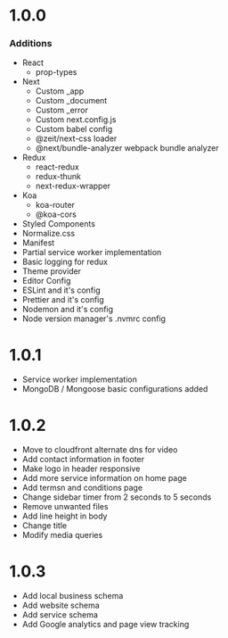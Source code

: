 # 1.0.0

### Additions

-   React
    -   prop-types
-   Next
    -   Custom \_app
    -   Custom \_document
    -   Custom \_error
    -   Custom next.config.js
    -   Custom babel config
    -   @zeit/next-css loader
    -   @next/bundle-analyzer webpack bundle analyzer
-   Redux
    -   react-redux
    -   redux-thunk
    -   next-redux-wrapper
-   Koa
    -   koa-router
    -   @koa-cors
-   Styled Components
-   Normalize.css
-   Manifest
-   Partial service worker implementation
-   Basic logging for redux
-   Theme provider
-   Editor Config
-   ESLint and it's config
-   Prettier and it's config
-   Nodemon and it's config
-   Node version manager's .nvmrc config

# 1.0.1

-   Service worker implementation
-   MongoDB / Mongoose basic configurations added

# 1.0.2

-   Move to cloudfront alternate dns for video
-   Add contact information in footer
-   Make logo in header responsive
-   Add more service information on home page
-   Add termsn and conditions page
-   Change sidebar timer from 2 seconds to 5 seconds
-   Remove unwanted files
-   Add line height in body
-   Change title
-   Modify media queries

# 1.0.3

-   Add local business schema
-   Add website schema
-   Add service schema
-   Add Google analytics and page view tracking

